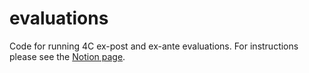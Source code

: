 # evaluations
Code for running 4C ex-post and ex-ante evaluations.
For instructions please see the [Notion page](https://www.notion.so/forests/Running-evaluations-on-sherwood-c3073b10e62c4169b1769b0f4ca81300).

